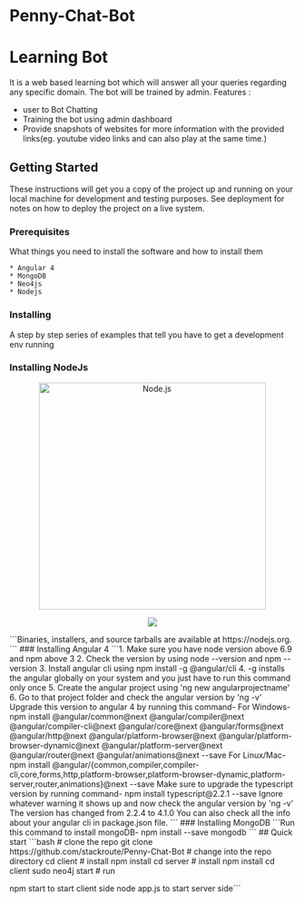 # Penny-Chat-Bot
# Learning Bot
It is a web based learning bot which will answer all your queries regarding any specific domain. The bot will be trained by admin.
Features :
* user to Bot Chatting
* Training the bot using admin dashboard 
* Provide snapshots of websites for more information with the provided links(eg. youtube video links and can also play at the same time.)

## Getting Started
These instructions will get you a copy of the project up and running on your local machine for development and testing purposes. See deployment for notes on how to deploy the project on a live system.
### Prerequisites
What things you need to install the software and how to install them
```* Updated version of Node.js
* Angular 4
* MongoDB 
* Neo4js
* Nodejs
```
### Installing
A step by step series of examples that tell you have to get a development env running
### Installing NodeJs
<p align="center">
 <a href="https://nodejs.org/">
   <img alt="Node.js" src="https://nodejs.org/static/images/logo-light.svg" width="400"/>
 </a>
</p>
<p align="center">
 <a title="CII Best Practices" href="https://bestpractices.coreinfrastructure.org/projects/29"><img src="https://bestpractices.coreinfrastructure.org/projects/29/badge"></a>
</p>
```Binaries, installers, and source tarballs are available at https://nodejs.org.
```
### Installing Angular 4
```1. Make sure you have node version above 6.9 and npm above 3
   2. Check the version by using node --version and npm --version
   3. Install angular cli using npm install -g @angular/cli
   4. -g installs the angular globally on your system and you just have to run this command only once
   5. Create the angular project using 'ng new angularprojectname'
   6. Go to that project folder and check the angular version by 'ng -v'
    Upgrade this version to angular 4 by running this command-
    For Windows- npm install @angular/common@next @angular/compiler@next @angular/compiler-cli@next @angular/core@next @angular/forms@next @angular/http@next @angular/platform-browser@next @angular/platform-browser-dynamic@next @angular/platform-server@next @angular/router@next @angular/animations@next --save
For Linux/Mac- npm install @angular/{common,compiler,compiler-cli,core,forms,http,platform-browser,platform-browser-dynamic,platform-server,router,animations}@next --save
Make sure to upgrade the typescript version by running command- npm install typescript@2.2.1 --save
Ignore whatever warning it shows up and now check the angular version by 'ng -v' The version has changed from 2.2.4 to 4.1.0
You can also check all the info about your angular cli in package.json file.
```
### Installing MongoDB
```Run this command to install mongoDB-
npm install --save mongodb
```
## Quick start
```bash
# clone the repo
git clone https://github.com/stackroute/Penny-Chat-Bot
# change into the repo directory
cd client
# install 
npm install
cd server
# install 
npm install
cd client
sudo neo4j start
# run

npm start to start client side
node app.js to start server side```
